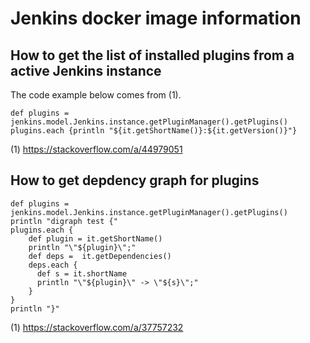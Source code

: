 # Jenkins docker image information

## How to get the list of installed plugins from a active Jenkins instance

The code example below comes from (1).

````
def plugins = jenkins.model.Jenkins.instance.getPluginManager().getPlugins()
plugins.each {println "${it.getShortName()}:${it.getVersion()}"}
````

(1) https://stackoverflow.com/a/44979051

## How to get depdency graph for plugins

````shell
def plugins = jenkins.model.Jenkins.instance.getPluginManager().getPlugins()
println "digraph test {"
plugins.each {
    def plugin = it.getShortName()
    println "\"${plugin}\";"
    def deps =  it.getDependencies()
    deps.each {
      def s = it.shortName
      println "\"${plugin}\" -> \"${s}\";"
    }
} 
println "}"
````

(1) https://stackoverflow.com/a/37757232
